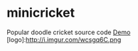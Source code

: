 # minicricket
Popular doodle cricket source code
[Demo](https://biswatma.herokuapp.com/)
[logo]:http://i.imgur.com/wcsgq6C.png
